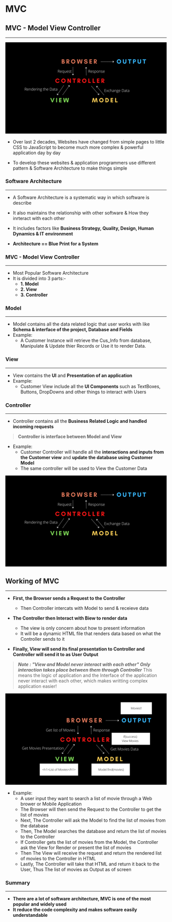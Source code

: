 # MVC

## **MVC - Model View Controller**
***
![mvc1](mvc1.png)

- Over last 2 decades, Websites have changed from simple pages to little CSS to JavaScript to become much more complex & powerful application day by day

- To develop these websites & application programmers use different pattern & Software Architecture to make things simple

### **Software Architecture**
***
- A Software Architecture is a systematic way in which software is describe

- It also maintains the relationship with other software & How they inrteract with each other

- It includes factors like **Business Strategy, Quality, Design, Human Dynamics & IT environment**

- **Architecture == Blue Print for a System**

### **MVC - Model View Controller**
***
- Most Popular Software Architecture
- It is divided into 3 parts:-
  - **1. Model**
  - **2. View**
  - **3. Controller**
  
### **Model**
***
- Model contains all the data related logic that user works with like **Schema & interface of the project, Database and Fields**
- Example:
    - A Customer Instance will retrieve the Cus_Info from database, Manipulate & Update thier Records or Use it to render Data.


### **View**
***
- View contains the **UI** and **Presentation of an application**
- Example: 
    - Customer View include all the **UI Components** such as TextBoxes, Buttons, DropDowns and other things to interact with Users
    
### **Controller**
***
- Controller contains all the **Business Related Logic and handled incoming requests**

> **Controller is interface between Model and View**

- Example: 
    - Customer Controller will handle all the **interactions and inputs from the Customer view** and **update the database using Customer Model**
    - The same controller will be used to View the Customer Data
    
 ![mvc1](mvc1.png)
 


## **Working of MVC**
***
- **First, the Browser sends a Request to the Controller**
  - Then Controller intercats with Model to send & receieve data
 
- **The Controller then Interact with Biew to render data**
  - The view is only concern about how to present information
  - It will be a dynamic HTML file that renders data based on what the Controller sends to it
  
- **Finally, View will send its final presentation to Controller and Controller will send it to as User Output**

> ***Note : "View and Model never interact with each other" Only interaction takes place between them through Controller***
> This means the logic of application and the Interface of the application never interact with each other, which makes writting complex application easier!

![mvc2](mvc2.png)

- Example:
  - A user input they want to search a list of movie through a Web brower or Mobile Application
  - The Browser will then send the Request to the Controller to get the list of movies
  - Next, The Controller will ask the Model to find the list of movies from the database
  - Then, The Model searches the database and return the list of movies to the Controller
  - If Controller gets the list of movies from the Model, the Controller ask the View for Render or present the list of movies
  - Then The View will receive the request and return the rendered list of movies to the Controller in HTML
  - Lastly, The Controller will take that HTML and return it back to the User, Thus The list of movies as Output as of screen
  
  
### Summary
***
- **There are a lot of software architecture, MVC is one of the most popular and widely used**
- **It reduce the code complexity and makes software easily understandable**

